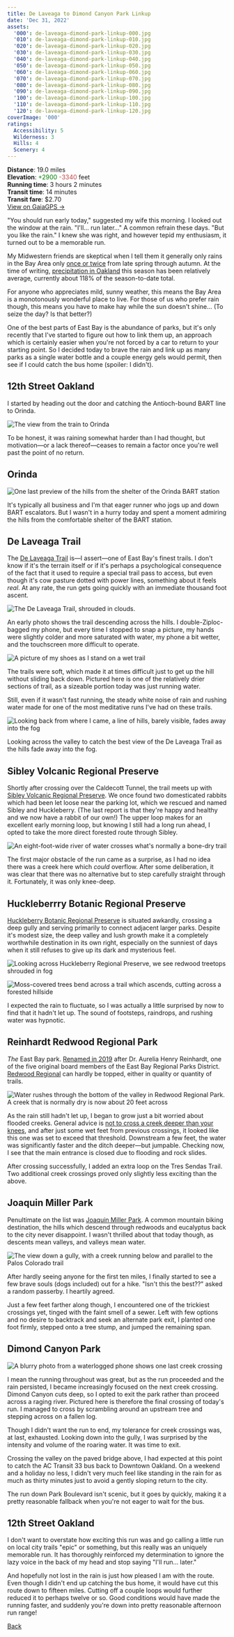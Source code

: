 ```yaml
---
title: De Laveaga to Dimond Canyon Park Linkup
date: 'Dec 31, 2022'
assets:
  '000': de-laveaga-dimond-park-linkup-000.jpg
  '010': de-laveaga-dimond-park-linkup-010.jpg
  '020': de-laveaga-dimond-park-linkup-020.jpg
  '030': de-laveaga-dimond-park-linkup-030.jpg
  '040': de-laveaga-dimond-park-linkup-040.jpg
  '050': de-laveaga-dimond-park-linkup-050.jpg
  '060': de-laveaga-dimond-park-linkup-060.jpg
  '070': de-laveaga-dimond-park-linkup-070.jpg
  '080': de-laveaga-dimond-park-linkup-080.jpg
  '090': de-laveaga-dimond-park-linkup-090.jpg
  '100': de-laveaga-dimond-park-linkup-100.jpg
  '110': de-laveaga-dimond-park-linkup-110.jpg
  '120': de-laveaga-dimond-park-linkup-120.jpg
coverImage: '000'
ratings:
  Accessibility: 5
  Wilderness: 3
  Hills: 4
  Scenery: 4
---
```


<span data-behavior="introduction"></span>

**Distance**: 19.0 miles<br>
**Elevation**: <span style="color:green">+2900</span> <span style="color:#ca4747">-3340</span> feet<br>
**Running time**: 3 hours 2 minutes<br>
**Transit time**: 14 minutes<br>
**Transit fare**: $2.70<br>
[View on GaiaGPS →](https://www.gaiagps.com/public/rDq3kMu8McTz1XjO3pArR4zU)

"You should run early today," suggested my wife this morning. I looked out the window at the rain. "I'll… run later…" A common refrain these days. "But you like the rain." I knew she was right, and however tepid my enthusiasm, it turned out to be a memorable run.

My Midwestern friends are skeptical when I tell them it generally only rains in the Bay Area only [once or twice](https://weatherspark.com/h/s/541/2022/3/Historical-Weather-Winter-2022-in-Oakland-California-United-States#Figures-Rainfall) from late spring through autumn. At the time of writing, [precipitation in Oakland](https://www.cnrfc.noaa.gov/awipsProducts/RNORR4RSA.php) this season has been relatively average, currently about 118% of the season-to-date total.

For anyone who appreciates mild, sunny weather, this means the Bay Area is a monotonously wonderful place to live. For those of us who prefer rain though, this means you have to make hay while the sun doesn't shine… (To seize the day? Is that better?)

One of the best parts of East Bay is the abundance of parks, but it's only recently that I've started to figure out how to link them up, an approach which is certainly easier when you're not forced by a car to return to your starting point. So I decided today to brave the rain and link up as many parks as a single water bottle and a couple energy gels would permit, then see if I could catch the bus home (spoiler: I didn't).

<span data-behavior="anchor" data-feature-index="0" data-mile-position="0"></span>

## 12th Street Oakland

<span data-behavior="anchor" data-feature-index="0" data-mile-position="0"></span>

I started by heading out the door and catching the Antioch-bound BART line to Orinda.

<span data-behavior="anchor" data-feature-index="0" data-mile-position="3"></span>

![The view from the train to Orinda](de-laveaga-dimond-park-linkup-000.jpg)

To be honest, it was raining somewhat harder than I had thought, but motivation—or a lack thereof—ceases to remain a factor once you're well past the point of no return.

<span data-behavior="anchor" data-feature-index="1" data-mile-position="0"></span>

## Orinda

<span data-behavior="anchor" data-feature-index="1" data-mile-position="0"></span>

![One last preview of the hills from the shelter of the Orinda BART station](de-laveaga-dimond-park-linkup-010.jpg)

It's typically all business and I'm that eager runner who jogs up and down BART escalators. But I wasn't in a hurry today and spent a moment admiring the hills from the comfortable shelter of the BART station.

<span data-behavior="anchor" data-feature-index="1" data-mile-position="0.3" data-split></span>
## De Laveaga Trail

<span data-behavior="anchor" data-feature-index="1" data-mile-position="0.35"></span>

The [De Laveaga Trail](de-laveaga/) is—I assert—one of East Bay's finest trails. I don't know if it's the terrain itself or if it's perhaps a psychological consequence of the fact that it used to require a special trail pass to access, but even though it's cow pasture dotted with power lines, something about it feels _real_. At any rate, the run gets going quickly with an immediate thousand foot ascent.

<span data-behavior="anchor" data-feature-index="1" data-mile-position="2.2"></span>

![The De Laveaga Trail, shrouded in clouds.](de-laveaga-dimond-park-linkup-020.jpg)

An early photo shows the trail descending across the hills. I double-Ziploc-bagged my phone, but every time I stopped to snap a picture, my hands were slightly colder and more saturated with water, my phone a bit wetter, and the touchscreen more difficult to operate.

<span data-behavior="anchor" data-feature-index="1" data-mile-position="2.85"></span>

![A picture of my shoes as I stand on a wet trail](de-laveaga-dimond-park-linkup-030.jpg)

The trails were soft, which made it at times difficult just to get up the hill without sliding back down. Pictured here is one of the relatively drier sections of trail, as a sizeable portion today was just running water.

Still, even if it wasn't fast running, the steady white noise of rain and rushing water made for one of the most meditative runs I've had on these trails.

<span data-behavior="anchor" data-feature-index="1" data-mile-position="3.3"></span>

![Looking back from where I came, a line of hills, barely visible, fades away into the fog](de-laveaga-dimond-park-linkup-040.jpg)

Looking across the valley to catch the best view of the De Laveaga Trail as the hills fade away into the fog.

<span data-behavior="anchor" data-feature-index="1" data-mile-position="5.0" data-split></span>
## Sibley Volcanic Regional Preserve

<span data-behavior="anchor" data-feature-index="1" data-mile-position="5.0"></span>

Shortly after crossing over the Caldecott Tunnel, the trail meets up with [Sibley Volcanic Regional Preserve](https://www.ebparks.org/parks/sibley-volcanic). We once found two domesticated rabbits which had been let loose near the parking lot, which we rescued and named Sibley and Huckleberry. (The last report is that they're happy and healthy and we now have a rabbit of our own!) The upper loop makes for an excellent early morning loop, but knowing I still had a long run ahead, I opted to take the more direct forested route through Sibley.

<span data-behavior="anchor" data-feature-index="1" data-mile-position="5.35"></span>

![An eight-foot-wide river of water crosses what's normally a bone-dry trail](de-laveaga-dimond-park-linkup-050.jpg)

The first major obstacle of the run came as a surprise, as I had no idea there was a creek here which _could_ overflow. After some deliberation, it was clear that there was no alternative but to step carefully straight through it. Fortunately, it was only knee-deep.

<span data-behavior="anchor" data-feature-index="1" data-mile-position="6.5" data-split></span>
## Huckleberrry Botanic Regional Preserve

<span data-behavior="anchor" data-feature-index="1" data-mile-position="6.7"></span>

[Huckleberry Botanic Regional Preserve](https://www.ebparks.org/parks/huckleberry) is situated awkardly, crossing a deep gully and serving primarily to connect adjacent larger parks. Despite it's modest size, the deep valley and lush growth make it a completely worthwhile destination in its own right, especially on the sunniest of days when it still refuses to give up its dark and mysterious feel.

![Looking across Huckleberry Regional Preserve, we see redwood treetops shrouded in fog](de-laveaga-dimond-park-linkup-070.jpg)

<span data-behavior="anchor" data-feature-index="1" data-mile-position="7.5"></span>

![Moss-covered trees bend across a trail which ascends, cutting across a forested hillside](de-laveaga-dimond-park-linkup-080.jpg)

I expected the rain to fluctuate, so I was actually a little surprised by now to find that it hadn't let up. The sound of footsteps, raindrops, and rushing water was hypnotic.

<span data-behavior="anchor" data-feature-index="1" data-mile-position="8.7" data-split></span>
## Reinhardt Redwood Regional Park

<span data-behavior="anchor" data-feature-index="1" data-mile-position="8.71"></span>

_The_ East Bay park. [Renamed in 2019](https://www.ebparks.org/about-us/whats-new/news/redwood-regional-park-renamed-after-first-female-park-district-board-member) after Dr. Aurelia Henry Reinhardt, one of the five original board members of the East Bay Regional Parks District. [Redwood Regional](https://www.ebparks.org/parks/reinhardt-redwood) can hardly be topped, either in quality or quantity of trails.

<span data-behavior="anchor" data-feature-index="1" data-mile-position="9.9"></span>

![Water rushes through the bottom of the valley in Redwood Regional Park. A creek that is normally dry is now about 20 feet across](de-laveaga-dimond-park-linkup-100.jpg)

As the rain still hadn't let up, I began to grow just a bit worried about flooded creeks. General advice is [not to cross a creek deeper than your knees](https://thethousandmiler.com/how-to-cross-water-safely/), and after just some wet feet from previous crossings, it looked like this one was set to exceed that threshold. Downstream a few feet, the water was significantly faster and the ditch deeper—but jumpable. Checking now, I see that the main entrance is closed due to flooding and rock slides.

After crossing successfully, I added an extra loop on the Tres Sendas Trail. Two additional creek crossings proved only slightly less exciting than the above.

<span data-behavior="anchor" data-feature-index="1" data-mile-position="12.0" data-split></span>
## Joaquin Miller Park

<span data-behavior="anchor" data-feature-index="1" data-mile-position="12.0"></span>

Penultimate on the list was [Joaquin Miller Park](https://www.oaklandca.gov/topics/joaquin-miller-park). A common mountain biking destination, the hills which descend through redwoods and eucalyptus back to the city never disappoint. I wasn't thrilled about that today though, as descents mean valleys, and valleys mean water.

<span data-behavior="anchor" data-feature-index="1" data-mile-position="13.5"></span>

![The view down a gully, with a creek running below and parallel to the Palos Colorado trail](de-laveaga-dimond-park-linkup-110.jpg)

After hardly seeing anyone for the first ten miles, I finally started to see a few brave souls (dogs included) out for a hike. "Isn't this the best??" asked a random passerby. I heartily agreed.

Just a few feet farther along though, I encountered one of the trickiest crossings yet, tinged with the faint smell of a sewer. Left with few options and no desire to backtrack and seek an alternate park exit, I planted one foot firmly, stepped onto a tree stump, and jumped the remaining span.

<span data-behavior="anchor" data-feature-index="1" data-mile-position="14.2" data-split></span>
## Dimond Canyon Park

<span data-behavior="anchor" data-feature-index="1" data-mile-position="14.4"></span>

![A blurry photo from a waterlogged phone shows one last creek crossing](de-laveaga-dimond-park-linkup-120.jpg)

I mean the running throughout was great, but as the run proceeded and the rain persisted, I became increasingly focused on the next creek crossing. Dimond Canyon cuts deep, so I opted to exit the park rather than proceed across a raging river. Pictured here is therefore the final crossing of today's run. I managed to cross by scrambling around an upstream tree and stepping across on a fallen log.

<span data-behavior="anchor" data-feature-index="1" data-mile-position="14.9"></span>

Though I didn't want the run to end, my tolerance for creek crossings was, at last, exhausted. Looking down into the gully, I was surprised by the intensity and volume of the roaring water. It was time to exit.

<span data-behavior="anchor" data-feature-index="1" data-mile-position="15.5"></span>

Crossing the valley on the paved bridge above, I had expected at this point to catch the AC Transit 33 bus back to Downtown Oakland. On a weekend and a holiday no less, I didn't very much feel like standing in the rain for as much as thirty minutes just to avoid a gently sloping return to the city.

<span data-behavior="anchor" data-feature-index="1" data-mile-position="17.0"></span>

The run down Park Boulevard isn't scenic, but it goes by quickly, making it a pretty reasonable fallback when you're not eager to wait for the bus.

<span data-behavior="anchor" data-feature-index="1" data-mile-position="19"></span>

## 12th Street Oakland

<span data-behavior="conclusion"></span>

I don't want to overstate how exciting this run was and go calling a little run on local city trails "epic" or something, but this really was an uniquely memorable run. It has thoroughly reinforced my determination to ignore the lazy voice in the back of my head and stop saying "I'll run… later."

And hopefully not lost in the rain is just how pleased I am with the route. Even though I didn't end up catching the bus home, it would have cut this route down to fifteen miles. Cutting off a couple loops would further reduced it to perhaps twelve or so. Good conditions would have made the running faster, and suddenly you're down into pretty reasonable afternoon run range!

[Back]()
